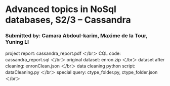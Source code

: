 # Advanced topics in NoSql databases, S2/3 – Cassandra
### Submitted by: Camara Abdoul-karim, Maxime de la Tour, Yuning LI

project report: cassandra_report.pdf ＜/br＞
CQL code: cassandra_report.sql ＜/br＞
original dataset: enron.zip ＜/br＞
dataset after cleaning: enronClean.json ＜/br＞
data cleaning python script: dataCleaning.py ＜/br＞
special query: ctype_folder.py, ctype_folder.json ＜/br＞
